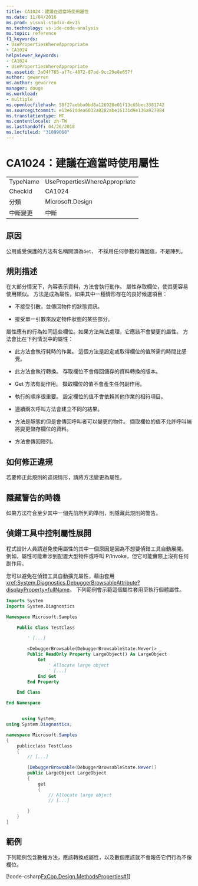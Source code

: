 ```yaml
---
title: CA1024：建議在適當時使用屬性
ms.date: 11/04/2016
ms.prod: visual-studio-dev15
ms.technology: vs-ide-code-analysis
ms.topic: reference
f1_keywords:
- UsePropertiesWhereAppropriate
- CA1024
helpviewer_keywords:
- CA1024
- UsePropertiesWhereAppropriate
ms.assetid: 3a04f765-af7c-4872-87ad-9cc29e8e657f
author: gewarren
ms.author: gewarren
manager: douge
ms.workload:
- multiple
ms.openlocfilehash: 58f27aebba0bd8a126928e01f13c65bec3381742
ms.sourcegitcommit: e13e61ddea6032a8282abe16131d9e136a927984
ms.translationtype: MT
ms.contentlocale: zh-TW
ms.lasthandoff: 04/26/2018
ms.locfileid: "31899068"
---
```

# <a name="ca1024-use-properties-where-appropriate"></a>CA1024：建議在適當時使用屬性
|||
|-|-|
|TypeName|UsePropertiesWhereAppropriate|
|CheckId|CA1024|
|分類|Microsoft.Design|
|中斷變更|中斷|

## <a name="cause"></a>原因
 公用或受保護的方法有名稱開頭為`Get`、 不採用任何參數和傳回值，不是陣列。

## <a name="rule-description"></a>規則描述
 在大部分情況下，內容表示資料，方法會執行動作。 屬性存取欄位，使其更容易使用類似。 方法是成為屬性，如果其中一種情形存在的良好候選項目：

-   不接受引數，並傳回物件的狀態資訊。

-   接受單一引數來設定物件狀態的某些部分。

 屬性應有的行為如同這些欄位。如果方法無法處理，它應該不會變更的屬性。 方法會比在下列情況中的屬性：

-   此方法會執行耗時的作業。 這個方法是設定或取得欄位的值所需的時間比感覺。

-   此方法會執行轉換。 存取欄位不會傳回儲存的資料轉換的版本。

-   Get 方法有副作用。 擷取欄位的值不會產生任何副作用。

-   執行的順序很重要。 設定欄位的值不會依賴其他作業的相符項目。

-   連續兩次呼叫方法會建立不同的結果。

-   方法是靜態的但是會傳回呼叫者可以變更的物件。 擷取欄位的值不允許呼叫端將變更儲存欄位的資料。

-   方法會傳回陣列。

## <a name="how-to-fix-violations"></a>如何修正違規
 若要修正此規則的違規情形，請將方法變更為屬性。

## <a name="when-to-suppress-warnings"></a>隱藏警告的時機
 如果方法符合至少其中一個先前所列的準則，則隱藏此規則的警告。

## <a name="controlling-property-expansion-in-the-debugger"></a>偵錯工具中控制屬性展開
 程式設計人員請避免使用屬性的其中一個原因是因為不想要偵錯工具自動展開。 例如，屬性可能牽涉到配置大型物件或呼叫 P/Invoke，但它可能實際上沒有任何副作用。

 您可以避免在偵錯工具自動擴充屬性，藉由套用<xref:System.Diagnostics.DebuggerBrowsableAttribute?displayProperty=fullName>。 下列範例會示範這個屬性套用至執行個體屬性。

```vb
Imports System
Imports System.Diagnostics

Namespace Microsoft.Samples

    Public Class TestClass

        ' [...]

        <DebuggerBrowsable(DebuggerBrowsableState.Never)> _
        Public ReadOnly Property LargeObject() As LargeObject
            Get
                ' Allocate large object
                ' [...]
            End Get
        End Property

    End Class

End Namespace
```

```csharp

      using System;
using System.Diagnostics;

namespace Microsoft.Samples
{
    publicclass TestClass
    {
        // [...]

        [DebuggerBrowsable(DebuggerBrowsableState.Never)]
        public LargeObject LargeObject
        {
            get
            {
                // Allocate large object
                // [...]

        }
    }
}
```

## <a name="example"></a>範例
 下列範例包含數種方法，應該轉換成屬性，以及數個應該就不會報告它們行為不像欄位。

 [!code-csharp[FxCop.Design.MethodsProperties#1](../code-quality/codesnippet/CSharp/ca1024-use-properties-where-appropriate_1.cs)]